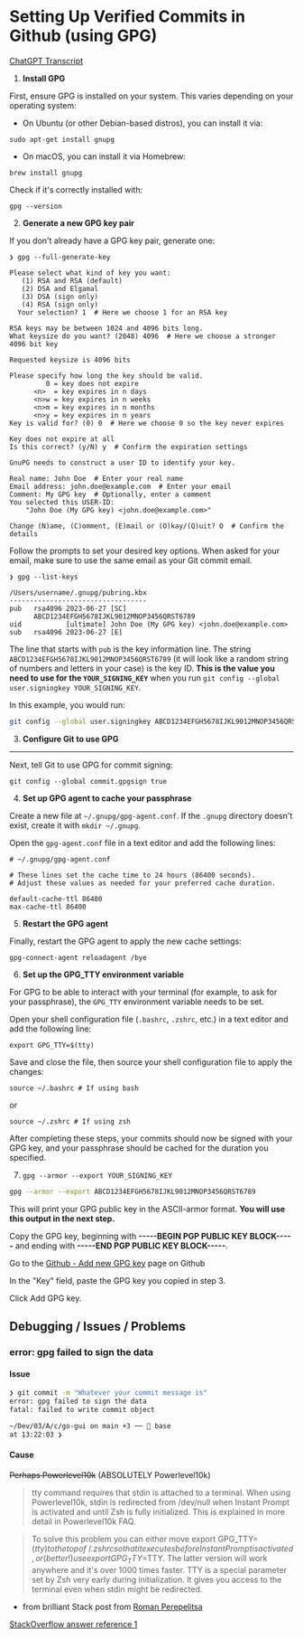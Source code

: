 # Setting Up Verified Commits in Github (using GPG)

[ChatGPT Transcript](https://chat.openai.com/share/e8e3eca0-2cdd-410c-b94e-c0b173eacb61)

1. **Install GPG**

First, ensure GPG is installed on your system. This varies depending on your operating system:

- On Ubuntu (or other Debian-based distros), you can install it via:

```
sudo apt-get install gnupg
```

- On macOS, you can install it via Homebrew:

```
brew install gnupg
```

Check if it's correctly installed with:

```
gpg --version
```


2. **Generate a new GPG key pair**

If you don't already have a GPG key pair, generate one:

```
❯ gpg --full-generate-key

Please select what kind of key you want:
   (1) RSA and RSA (default)
   (2) DSA and Elgamal
   (3) DSA (sign only)
   (4) RSA (sign only)
  Your selection? 1  # Here we choose 1 for an RSA key

RSA keys may be between 1024 and 4096 bits long.
What keysize do you want? (2048) 4096  # Here we choose a stronger 4096 bit key

Requested keysize is 4096 bits

Please specify how long the key should be valid.
         0 = key does not expire
      <n>  = key expires in n days
      <n>w = key expires in n weeks
      <n>m = key expires in n months
      <n>y = key expires in n years
Key is valid for? (0) 0  # Here we choose 0 so the key never expires

Key does not expire at all
Is this correct? (y/N) y  # Confirm the expiration settings

GnuPG needs to construct a user ID to identify your key.

Real name: John Doe  # Enter your real name
Email address: john.doe@example.com  # Enter your email
Comment: My GPG key  # Optionally, enter a comment
You selected this USER-ID:
    "John Doe (My GPG key) <john.doe@example.com>"

Change (N)ame, (C)omment, (E)mail or (O)kay/(Q)uit? O  # Confirm the details

```

Follow the prompts to set your desired key options. When asked for your email, make sure to use the same email as your Git commit email.

```
❯ gpg --list-keys

/Users/username/.gnupg/pubring.kbx
----------------------------------
pub   rsa4096 2023-06-27 [SC]
      ABCD1234EFGH5678IJKL9012MNOP3456QRST6789
uid           [ultimate] John Doe (My GPG key) <john.doe@example.com>
sub   rsa4096 2023-06-27 [E]

```


The line that starts with `pub` is the key information line. The string `ABCD1234EFGH5678IJKL9012MNOP3456QRST6789` (it will look like a random string of numbers and letters in your case) is the key ID. **This is the value you need to use for the `YOUR_SIGNING_KEY`** when you run `git config --global user.signingkey YOUR_SIGNING_KEY`.

In this example, you would run:

```bash
git config --global user.signingkey ABCD1234EFGH5678IJKL9012MNOP3456QRST6789
```

3. **Configure Git to use GPG**

****
Next, tell Git to use GPG for commit signing:

```
git config --global commit.gpgsign true
```

4. **Set up GPG agent to cache your passphrase**

Create a new file at `~/.gnupg/gpg-agent.conf`. If the `.gnupg` directory doesn't exist, create it with `mkdir ~/.gnupg`.

Open the `gpg-agent.conf` file in a text editor and add the following lines:

```
# ~/.gnupg/gpg-agent.conf

# These lines set the cache time to 24 hours (86400 seconds).
# Adjust these values as needed for your preferred cache duration.

default-cache-ttl 86400
max-cache-ttl 86400
```

5. **Restart the GPG agent**

Finally, restart the GPG agent to apply the new cache settings:

```
gpg-connect-agent reloadagent /bye
```

6. **Set up the GPG_TTY environment variable**

For GPG to be able to interact with your terminal (for example, to ask for your passphrase), the `GPG_TTY` environment variable needs to be set. 

Open your shell configuration file (`.bashrc`, `.zshrc`, etc.) in a text editor and add the following line:

```
export GPG_TTY=$(tty)
```

Save and close the file, then source your shell configuration file to apply the changes:

```
source ~/.bashrc # If using bash
```

or

```
source ~/.zshrc # If using zsh
```

After completing these steps, your commits should now be signed with your GPG key, and your passphrase should be cached for the duration you specified.

7. ```gpg --armor --export YOUR_SIGNING_KEY```

```bash
gpg --armor --export ABCD1234EFGH5678IJKL9012MNOP3456QRST6789
```

This will print your GPG public key in the ASCII-armor format. **You will use this output in the next step.**

Copy the GPG key, beginning with **-----BEGIN PGP PUBLIC KEY BLOCK-----** and ending with **-----END PGP PUBLIC KEY BLOCK-----**.




Go to the [Github - Add new GPG key](https://github.com/settings/gpg/new) page on Github

In the "Key" field, paste the GPG key you copied in step 3.

Click Add GPG key.

## Debugging / Issues / Problems

### error: gpg failed to sign the data

#### Issue

```sh
❯ git commit -m "Whatever your commit message is"
error: gpg failed to sign the data
fatal: failed to write commit object

~/Dev/03/A/c/go-gui on main +3 ──  base
at 13:22:03 ❯
```

#### Cause

~~Perhaps Powerlevel10k~~ (ABSOLUTELY Powerlevel10k)
> tty command requires that stdin is attached to a terminal. When using Powerlevel10k, stdin is redirected from /dev/null when Instant Prompt is activated and until Zsh is fully initialized. This is explained in more detail in Powerlevel10k FAQ.

> To solve this problem you can either move export GPG_TTY=$(tty) to the top of ~/.zshrc so that it executes before Instant Prompt is activated, or (better!) use export GPG_TTY=$TTY. The latter version will work anywhere and it's over 1000 times faster. TTY is a special parameter set by Zsh very early during initialization. It gives you access to the terminal even when stdin might be redirected.

- from brilliant Stack post from [Roman Perepelitsa](https://unix.stackexchange.com/a/608921/375676)

[StackOverflow answer reference 1](https://unix.stackexchange.com/a/715310/375676)